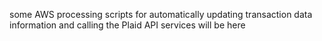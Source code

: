 some AWS processing scripts for automatically updating transaction data information and calling the
Plaid API services will be here